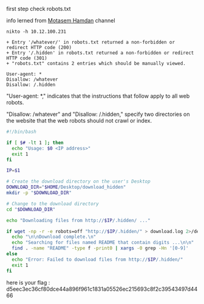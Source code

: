 
first step check robots.txt

info lerned from [Motasem Hamdan](https://youtu.be/9b2Uj4cCCPw) channel

```
nikto -h 10.12.100.231

+ Entry '/whatever/' in robots.txt returned a non-forbidden or redirect HTTP code (200)
+ Entry '/.hidden' in robots.txt returned a non-forbidden or redirect HTTP code (301)
+ "robots.txt" contains 2 entries which should be manually viewed.
```

```
User-agent: *
Disallow: /whatever
Disallow: /.hidden
```

"User-agent: *," indicates that the instructions that follow apply to all web robots.

"Disallow: /whatever" and "Disallow: /.hidden," specify two directories on the website that the web robots should not crawl or index.

```bash
#!/bin/bash

if [ $# -lt 1 ]; then
  echo "Usage: $0 <IP address>"
  exit 1
fi

IP=$1

# Create the download directory on the user's Desktop
DOWNLOAD_DIR="$HOME/Desktop/download_hidden"
mkdir -p "$DOWNLOAD_DIR"

# Change to the download directory
cd "$DOWNLOAD_DIR"

echo "Downloading files from http://$IP/.hidden/ ..."

if wget -np -r -e robots=off "http://$IP/.hidden/" > download.log 2>/dev/null; then
  echo "\n\nDownload complete.\n"
  echo "Searching for files named README that contain digits ...\n\n"
  find . -name "README" -type f -print0 | xargs -0 grep -Hn '[0-9]'
else
  echo "Error: Failed to download files from http://$IP/.hidden/"
  exit 1
fi
```

here is your flag : d5eec3ec36cf80dce44a896f961c1831a05526ec215693c8f2c39543497d4466
